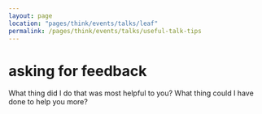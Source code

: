 ```yaml
---
layout: page
location: "pages/think/events/talks/leaf"
permalink: /pages/think/events/talks/useful-talk-tips
---
```



# asking for feedback 
What thing did I do that was most helpful to you?
What thing could I have done to help you more?

